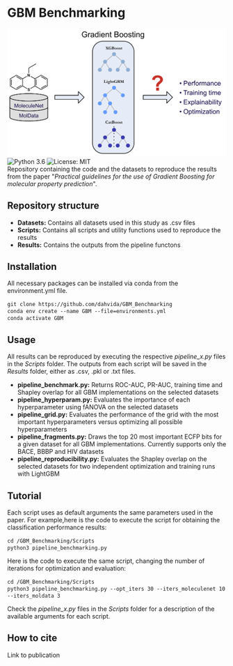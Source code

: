 # GBM Benchmarking  
![Alt text](/Pictures/graphical_abstract.png)
![Python 3.6](https://img.shields.io/badge/python-3.7%20%7C%203.8-brightgreen)
![License: MIT](https://img.shields.io/badge/License-MIT-yellow.svg)  
Repository containing the code and the datasets to reproduce the results from the paper "*Practical guidelines for the use of Gradient Boosting for molecular property prediction*".  

## Repository structure
- **Datasets:** Contains all datasets used in this study as .csv files  
- **Scripts:** Contains all scripts and utility functions used to reproduce the results  
- **Results:** Contains the outputs from the pipeline functons  

## Installation  
All necessary packages can be installed via conda from the environment.yml file.  
```
git clone https://github.com/dahvida/GBM_Benchmarking
conda env create --name GBM --file=environments.yml
conda activate GBM
```

## Usage
All results can be reproduced by executing the respective *pipeline_x.py* files in the *Scripts* folder. The outputs from each script will be saved in the *Results* folder, either as .csv, .pkl or .txt files.  
- **pipeline_benchmark.py:** Returns ROC-AUC, PR-AUC, training time and Shapley overlap for all GBM implementations on the selected datasets  
- **pipeline_hyperparam.py:** Evaluates the importance of each hyperparameter using fANOVA on the selected datasets  
- **pipeline_grid.py:** Evaluates the performance of the grid with the most important hyperparameters versus optimizing all possible hyperparameters  
- **pipeline_fragments.py:** Draws the top 20 most important ECFP bits for a given dataset for all GBM implementations. Currently supports only the BACE, BBBP and HIV datasets  
- **pipeline_reproducibility.py:** Evaluates the Shapley overlap on the selected datasets for two independent optimization and training runs with LightGBM  

## Tutorial
Each script uses as default arguments the same parameters used in the paper. For example,here is the code to execute the script for obtaining the classification performance results:  
```
cd /GBM_Benchmarking/Scripts
python3 pipeline_benchmarking.py
```
Here is the code to execute the same script, changing the number of iterations for optimization and evaluation:  
```
cd /GBM_Benchmarking/Scripts
python3 pipeline_benchmarking.py --opt_iters 30 --iters_moleculenet 10 --iters_moldata 3
```
Check the *pipeline_x.py* files in the *Scripts* folder for a description of the available arguments for each script.  

## How to cite
Link to publication  



